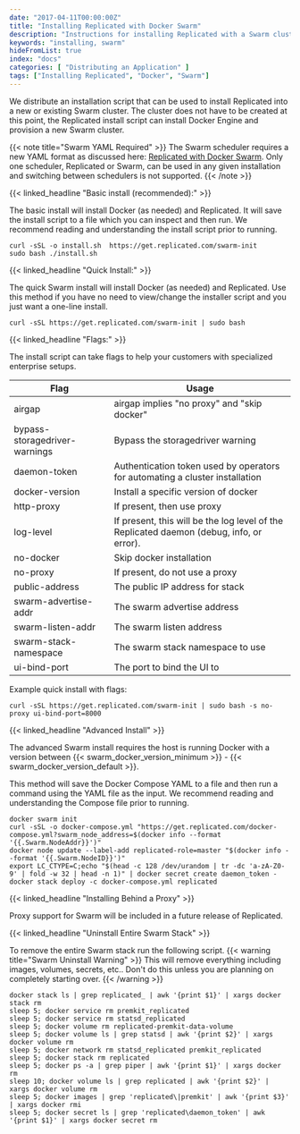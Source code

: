 ```yaml
---
date: "2017-04-11T00:00:00Z"
title: "Installing Replicated with Docker Swarm"
description: "Instructions for installing Replicated with a Swarm cluster"
keywords: "installing, swarm"
hideFromList: true
index: "docs"
categories: [ "Distributing an Application" ]
tags: ["Installing Replicated", "Docker", "Swarm"]
---
```


We distribute an installation script that can be used to install Replicated into a new or existing Swarm cluster. The cluster does not have to be created at this point, the Replicated install script can install Docker Engine and provision a new Swarm cluster.

{{< note title="Swarm YAML Required" >}}
The Swarm scheduler requires a new YAML format as discussed here: [Replicated with Docker Swarm](/docs/packaging-an-application/docker-swarm/). Only one scheduler, Replicated or Swarm, can be used in any given installation and switching between schedulers is not supported.
{{< /note >}}

{{< linked_headline "Basic install (recommended):" >}}

The basic install will install Docker (as needed) and Replicated. It will save the install script to a file which you can inspect and then run. We recommend reading and understanding the install script prior to running.


```shell
curl -sSL -o install.sh  https://get.replicated.com/swarm-init
sudo bash ./install.sh
```

{{< linked_headline "Quick Install:" >}}

The quick Swarm install will install Docker (as needed) and Replicated. Use this method if you have no need to view/change the installer script and you just want a one-line install.

```shell
curl -sSL https://get.replicated.com/swarm-init | sudo bash
```

{{< linked_headline "Flags:" >}}

The install script can take flags to help your customers with specialized enterprise setups.

|Flag|Usage|
|----|-----|
|airgap|airgap implies "no proxy" and "skip docker"|
|bypass-storagedriver-warnings|Bypass the storagedriver warning|
|daemon-token|Authentication token used by operators for automating a cluster installation|
|docker-version|Install a specific version of docker|
|http-proxy|If present, then use proxy|
|log-level|If present, this will be the log level of the Replicated daemon (debug, info, or error).|
|no-docker|Skip docker installation|
|no-proxy|If present, do not use a proxy|
|public-address|The public IP address for stack|
|swarm-advertise-addr|The swarm advertise address|
|swarm-listen-addr|The swarm listen address|
|swarm-stack-namespace|The swarm stack namespace to use|
|ui-bind-port|The port to bind the UI to|

Example quick install with flags:
```shell
curl -sSL https://get.replicated.com/swarm-init | sudo bash -s no-proxy ui-bind-port=8000
```

{{< linked_headline "Advanced Install" >}}

The advanced Swarm install requires the host is running Docker with a version between {{< swarm_docker_version_minimum >}} - {{< swarm_docker_version_default >}}.

This method will save the Docker Compose YAML to a file and then run a command using the YAML file as the input. We recommend reading and understanding the Compose file prior to running.

```shell
docker swarm init
curl -sSL -o docker-compose.yml "https://get.replicated.com/docker-compose.yml?swarm_node_address=$(docker info --format '{{.Swarm.NodeAddr}}')"
docker node update --label-add replicated-role=master "$(docker info --format '{{.Swarm.NodeID}}')"
export LC_CTYPE=C;echo "$(head -c 128 /dev/urandom | tr -dc 'a-zA-Z0-9' | fold -w 32 | head -n 1)" | docker secret create daemon_token -
docker stack deploy -c docker-compose.yml replicated
```

{{< linked_headline "Installing Behind a Proxy" >}}

Proxy support for Swarm will be included in a future release of Replicated.

{{< linked_headline "Uninstall Entire Swarm Stack" >}}

To remove the entire Swarm stack run the following script.
{{< warning title="Swarm Uninstall Warning" >}}
This will remove everything including images, volumes, secrets, etc.. Don't do this unless you are planning on completely starting over.
{{< /warning >}}

```
docker stack ls | grep replicated_ | awk '{print $1}' | xargs docker stack rm
sleep 5; docker service rm premkit_replicated
sleep 5; docker service rm statsd_replicated
sleep 5; docker volume rm replicated-premkit-data-volume
sleep 5; docker volume ls | grep statsd | awk '{print $2}' | xargs docker volume rm
sleep 5; docker network rm statsd_replicated premkit_replicated
sleep 5; docker stack rm replicated
sleep 5; docker ps -a | grep piper | awk '{print $1}' | xargs docker rm
sleep 10; docker volume ls | grep replicated | awk '{print $2}' | xargs docker volume rm
sleep 5; docker images | grep 'replicated\|premkit' | awk '{print $3}' | xargs docker rmi
sleep 5; docker secret ls | grep 'replicated\daemon_token' | awk '{print $1}' | xargs docker secret rm
```